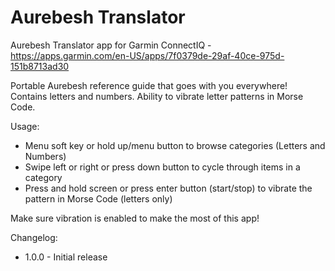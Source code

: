 # Aurebesh Translator
Aurebesh Translator app for Garmin ConnectIQ - https://apps.garmin.com/en-US/apps/7f0379de-29af-40ce-975d-151b8713ad30

Portable Aurebesh reference guide that goes with you everywhere! Contains letters and numbers. Ability to vibrate letter patterns in Morse Code.

Usage:
* Menu soft key or hold up/menu button to browse categories (Letters and Numbers)
* Swipe left or right or press down button to cycle through items in a category
* Press and hold screen or press enter button (start/stop) to vibrate the pattern in Morse Code (letters only)

Make sure vibration is enabled to make the most of this app!

Changelog:
* 1.0.0 - Initial release
